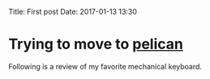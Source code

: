 Title: First post
Date: 2017-01-13 13:30

# Trying to move to [pelican](https://blog.getpelican.com/)

Following is a review of my favorite mechanical keyboard.
